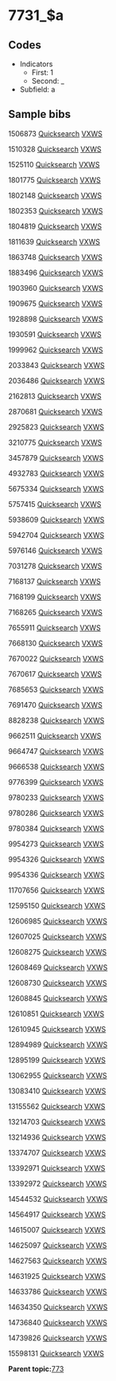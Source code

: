 # 7731\_$a

## Codes

-   Indicators
    -   First: 1
    -   Second: \_
-   Subfield: a

## Sample bibs

1506873 [Quicksearch](https://search.library.yale.edu/catalog/1506873) [VXWS](http://prodorbis.library.yale.edu:7014/vxws/GetHoldingsService?bibId=1506873)

1510328 [Quicksearch](https://search.library.yale.edu/catalog/1510328) [VXWS](http://prodorbis.library.yale.edu:7014/vxws/GetHoldingsService?bibId=1510328)

1525110 [Quicksearch](https://search.library.yale.edu/catalog/1525110) [VXWS](http://prodorbis.library.yale.edu:7014/vxws/GetHoldingsService?bibId=1525110)

1801775 [Quicksearch](https://search.library.yale.edu/catalog/1801775) [VXWS](http://prodorbis.library.yale.edu:7014/vxws/GetHoldingsService?bibId=1801775)

1802148 [Quicksearch](https://search.library.yale.edu/catalog/1802148) [VXWS](http://prodorbis.library.yale.edu:7014/vxws/GetHoldingsService?bibId=1802148)

1802353 [Quicksearch](https://search.library.yale.edu/catalog/1802353) [VXWS](http://prodorbis.library.yale.edu:7014/vxws/GetHoldingsService?bibId=1802353)

1804819 [Quicksearch](https://search.library.yale.edu/catalog/1804819) [VXWS](http://prodorbis.library.yale.edu:7014/vxws/GetHoldingsService?bibId=1804819)

1811639 [Quicksearch](https://search.library.yale.edu/catalog/1811639) [VXWS](http://prodorbis.library.yale.edu:7014/vxws/GetHoldingsService?bibId=1811639)

1863748 [Quicksearch](https://search.library.yale.edu/catalog/1863748) [VXWS](http://prodorbis.library.yale.edu:7014/vxws/GetHoldingsService?bibId=1863748)

1883496 [Quicksearch](https://search.library.yale.edu/catalog/1883496) [VXWS](http://prodorbis.library.yale.edu:7014/vxws/GetHoldingsService?bibId=1883496)

1903960 [Quicksearch](https://search.library.yale.edu/catalog/1903960) [VXWS](http://prodorbis.library.yale.edu:7014/vxws/GetHoldingsService?bibId=1903960)

1909675 [Quicksearch](https://search.library.yale.edu/catalog/1909675) [VXWS](http://prodorbis.library.yale.edu:7014/vxws/GetHoldingsService?bibId=1909675)

1928898 [Quicksearch](https://search.library.yale.edu/catalog/1928898) [VXWS](http://prodorbis.library.yale.edu:7014/vxws/GetHoldingsService?bibId=1928898)

1930591 [Quicksearch](https://search.library.yale.edu/catalog/1930591) [VXWS](http://prodorbis.library.yale.edu:7014/vxws/GetHoldingsService?bibId=1930591)

1999962 [Quicksearch](https://search.library.yale.edu/catalog/1999962) [VXWS](http://prodorbis.library.yale.edu:7014/vxws/GetHoldingsService?bibId=1999962)

2033843 [Quicksearch](https://search.library.yale.edu/catalog/2033843) [VXWS](http://prodorbis.library.yale.edu:7014/vxws/GetHoldingsService?bibId=2033843)

2036486 [Quicksearch](https://search.library.yale.edu/catalog/2036486) [VXWS](http://prodorbis.library.yale.edu:7014/vxws/GetHoldingsService?bibId=2036486)

2162813 [Quicksearch](https://search.library.yale.edu/catalog/2162813) [VXWS](http://prodorbis.library.yale.edu:7014/vxws/GetHoldingsService?bibId=2162813)

2870681 [Quicksearch](https://search.library.yale.edu/catalog/2870681) [VXWS](http://prodorbis.library.yale.edu:7014/vxws/GetHoldingsService?bibId=2870681)

2925823 [Quicksearch](https://search.library.yale.edu/catalog/2925823) [VXWS](http://prodorbis.library.yale.edu:7014/vxws/GetHoldingsService?bibId=2925823)

3210775 [Quicksearch](https://search.library.yale.edu/catalog/3210775) [VXWS](http://prodorbis.library.yale.edu:7014/vxws/GetHoldingsService?bibId=3210775)

3457879 [Quicksearch](https://search.library.yale.edu/catalog/3457879) [VXWS](http://prodorbis.library.yale.edu:7014/vxws/GetHoldingsService?bibId=3457879)

4932783 [Quicksearch](https://search.library.yale.edu/catalog/4932783) [VXWS](http://prodorbis.library.yale.edu:7014/vxws/GetHoldingsService?bibId=4932783)

5675334 [Quicksearch](https://search.library.yale.edu/catalog/5675334) [VXWS](http://prodorbis.library.yale.edu:7014/vxws/GetHoldingsService?bibId=5675334)

5757415 [Quicksearch](https://search.library.yale.edu/catalog/5757415) [VXWS](http://prodorbis.library.yale.edu:7014/vxws/GetHoldingsService?bibId=5757415)

5938609 [Quicksearch](https://search.library.yale.edu/catalog/5938609) [VXWS](http://prodorbis.library.yale.edu:7014/vxws/GetHoldingsService?bibId=5938609)

5942704 [Quicksearch](https://search.library.yale.edu/catalog/5942704) [VXWS](http://prodorbis.library.yale.edu:7014/vxws/GetHoldingsService?bibId=5942704)

5976146 [Quicksearch](https://search.library.yale.edu/catalog/5976146) [VXWS](http://prodorbis.library.yale.edu:7014/vxws/GetHoldingsService?bibId=5976146)

7031278 [Quicksearch](https://search.library.yale.edu/catalog/7031278) [VXWS](http://prodorbis.library.yale.edu:7014/vxws/GetHoldingsService?bibId=7031278)

7168137 [Quicksearch](https://search.library.yale.edu/catalog/7168137) [VXWS](http://prodorbis.library.yale.edu:7014/vxws/GetHoldingsService?bibId=7168137)

7168199 [Quicksearch](https://search.library.yale.edu/catalog/7168199) [VXWS](http://prodorbis.library.yale.edu:7014/vxws/GetHoldingsService?bibId=7168199)

7168265 [Quicksearch](https://search.library.yale.edu/catalog/7168265) [VXWS](http://prodorbis.library.yale.edu:7014/vxws/GetHoldingsService?bibId=7168265)

7655911 [Quicksearch](https://search.library.yale.edu/catalog/7655911) [VXWS](http://prodorbis.library.yale.edu:7014/vxws/GetHoldingsService?bibId=7655911)

7668130 [Quicksearch](https://search.library.yale.edu/catalog/7668130) [VXWS](http://prodorbis.library.yale.edu:7014/vxws/GetHoldingsService?bibId=7668130)

7670022 [Quicksearch](https://search.library.yale.edu/catalog/7670022) [VXWS](http://prodorbis.library.yale.edu:7014/vxws/GetHoldingsService?bibId=7670022)

7670617 [Quicksearch](https://search.library.yale.edu/catalog/7670617) [VXWS](http://prodorbis.library.yale.edu:7014/vxws/GetHoldingsService?bibId=7670617)

7685653 [Quicksearch](https://search.library.yale.edu/catalog/7685653) [VXWS](http://prodorbis.library.yale.edu:7014/vxws/GetHoldingsService?bibId=7685653)

7691470 [Quicksearch](https://search.library.yale.edu/catalog/7691470) [VXWS](http://prodorbis.library.yale.edu:7014/vxws/GetHoldingsService?bibId=7691470)

8828238 [Quicksearch](https://search.library.yale.edu/catalog/8828238) [VXWS](http://prodorbis.library.yale.edu:7014/vxws/GetHoldingsService?bibId=8828238)

9662511 [Quicksearch](https://search.library.yale.edu/catalog/9662511) [VXWS](http://prodorbis.library.yale.edu:7014/vxws/GetHoldingsService?bibId=9662511)

9664747 [Quicksearch](https://search.library.yale.edu/catalog/9664747) [VXWS](http://prodorbis.library.yale.edu:7014/vxws/GetHoldingsService?bibId=9664747)

9666538 [Quicksearch](https://search.library.yale.edu/catalog/9666538) [VXWS](http://prodorbis.library.yale.edu:7014/vxws/GetHoldingsService?bibId=9666538)

9776399 [Quicksearch](https://search.library.yale.edu/catalog/9776399) [VXWS](http://prodorbis.library.yale.edu:7014/vxws/GetHoldingsService?bibId=9776399)

9780233 [Quicksearch](https://search.library.yale.edu/catalog/9780233) [VXWS](http://prodorbis.library.yale.edu:7014/vxws/GetHoldingsService?bibId=9780233)

9780286 [Quicksearch](https://search.library.yale.edu/catalog/9780286) [VXWS](http://prodorbis.library.yale.edu:7014/vxws/GetHoldingsService?bibId=9780286)

9780384 [Quicksearch](https://search.library.yale.edu/catalog/9780384) [VXWS](http://prodorbis.library.yale.edu:7014/vxws/GetHoldingsService?bibId=9780384)

9954273 [Quicksearch](https://search.library.yale.edu/catalog/9954273) [VXWS](http://prodorbis.library.yale.edu:7014/vxws/GetHoldingsService?bibId=9954273)

9954326 [Quicksearch](https://search.library.yale.edu/catalog/9954326) [VXWS](http://prodorbis.library.yale.edu:7014/vxws/GetHoldingsService?bibId=9954326)

9954336 [Quicksearch](https://search.library.yale.edu/catalog/9954336) [VXWS](http://prodorbis.library.yale.edu:7014/vxws/GetHoldingsService?bibId=9954336)

11707656 [Quicksearch](https://search.library.yale.edu/catalog/11707656) [VXWS](http://prodorbis.library.yale.edu:7014/vxws/GetHoldingsService?bibId=11707656)

12595150 [Quicksearch](https://search.library.yale.edu/catalog/12595150) [VXWS](http://prodorbis.library.yale.edu:7014/vxws/GetHoldingsService?bibId=12595150)

12606985 [Quicksearch](https://search.library.yale.edu/catalog/12606985) [VXWS](http://prodorbis.library.yale.edu:7014/vxws/GetHoldingsService?bibId=12606985)

12607025 [Quicksearch](https://search.library.yale.edu/catalog/12607025) [VXWS](http://prodorbis.library.yale.edu:7014/vxws/GetHoldingsService?bibId=12607025)

12608275 [Quicksearch](https://search.library.yale.edu/catalog/12608275) [VXWS](http://prodorbis.library.yale.edu:7014/vxws/GetHoldingsService?bibId=12608275)

12608469 [Quicksearch](https://search.library.yale.edu/catalog/12608469) [VXWS](http://prodorbis.library.yale.edu:7014/vxws/GetHoldingsService?bibId=12608469)

12608730 [Quicksearch](https://search.library.yale.edu/catalog/12608730) [VXWS](http://prodorbis.library.yale.edu:7014/vxws/GetHoldingsService?bibId=12608730)

12608845 [Quicksearch](https://search.library.yale.edu/catalog/12608845) [VXWS](http://prodorbis.library.yale.edu:7014/vxws/GetHoldingsService?bibId=12608845)

12610851 [Quicksearch](https://search.library.yale.edu/catalog/12610851) [VXWS](http://prodorbis.library.yale.edu:7014/vxws/GetHoldingsService?bibId=12610851)

12610945 [Quicksearch](https://search.library.yale.edu/catalog/12610945) [VXWS](http://prodorbis.library.yale.edu:7014/vxws/GetHoldingsService?bibId=12610945)

12894989 [Quicksearch](https://search.library.yale.edu/catalog/12894989) [VXWS](http://prodorbis.library.yale.edu:7014/vxws/GetHoldingsService?bibId=12894989)

12895199 [Quicksearch](https://search.library.yale.edu/catalog/12895199) [VXWS](http://prodorbis.library.yale.edu:7014/vxws/GetHoldingsService?bibId=12895199)

13062955 [Quicksearch](https://search.library.yale.edu/catalog/13062955) [VXWS](http://prodorbis.library.yale.edu:7014/vxws/GetHoldingsService?bibId=13062955)

13083410 [Quicksearch](https://search.library.yale.edu/catalog/13083410) [VXWS](http://prodorbis.library.yale.edu:7014/vxws/GetHoldingsService?bibId=13083410)

13155562 [Quicksearch](https://search.library.yale.edu/catalog/13155562) [VXWS](http://prodorbis.library.yale.edu:7014/vxws/GetHoldingsService?bibId=13155562)

13214703 [Quicksearch](https://search.library.yale.edu/catalog/13214703) [VXWS](http://prodorbis.library.yale.edu:7014/vxws/GetHoldingsService?bibId=13214703)

13214936 [Quicksearch](https://search.library.yale.edu/catalog/13214936) [VXWS](http://prodorbis.library.yale.edu:7014/vxws/GetHoldingsService?bibId=13214936)

13374707 [Quicksearch](https://search.library.yale.edu/catalog/13374707) [VXWS](http://prodorbis.library.yale.edu:7014/vxws/GetHoldingsService?bibId=13374707)

13392971 [Quicksearch](https://search.library.yale.edu/catalog/13392971) [VXWS](http://prodorbis.library.yale.edu:7014/vxws/GetHoldingsService?bibId=13392971)

13392972 [Quicksearch](https://search.library.yale.edu/catalog/13392972) [VXWS](http://prodorbis.library.yale.edu:7014/vxws/GetHoldingsService?bibId=13392972)

14544532 [Quicksearch](https://search.library.yale.edu/catalog/14544532) [VXWS](http://prodorbis.library.yale.edu:7014/vxws/GetHoldingsService?bibId=14544532)

14564917 [Quicksearch](https://search.library.yale.edu/catalog/14564917) [VXWS](http://prodorbis.library.yale.edu:7014/vxws/GetHoldingsService?bibId=14564917)

14615007 [Quicksearch](https://search.library.yale.edu/catalog/14615007) [VXWS](http://prodorbis.library.yale.edu:7014/vxws/GetHoldingsService?bibId=14615007)

14625097 [Quicksearch](https://search.library.yale.edu/catalog/14625097) [VXWS](http://prodorbis.library.yale.edu:7014/vxws/GetHoldingsService?bibId=14625097)

14627563 [Quicksearch](https://search.library.yale.edu/catalog/14627563) [VXWS](http://prodorbis.library.yale.edu:7014/vxws/GetHoldingsService?bibId=14627563)

14631925 [Quicksearch](https://search.library.yale.edu/catalog/14631925) [VXWS](http://prodorbis.library.yale.edu:7014/vxws/GetHoldingsService?bibId=14631925)

14633786 [Quicksearch](https://search.library.yale.edu/catalog/14633786) [VXWS](http://prodorbis.library.yale.edu:7014/vxws/GetHoldingsService?bibId=14633786)

14634350 [Quicksearch](https://search.library.yale.edu/catalog/14634350) [VXWS](http://prodorbis.library.yale.edu:7014/vxws/GetHoldingsService?bibId=14634350)

14736840 [Quicksearch](https://search.library.yale.edu/catalog/14736840) [VXWS](http://prodorbis.library.yale.edu:7014/vxws/GetHoldingsService?bibId=14736840)

14739826 [Quicksearch](https://search.library.yale.edu/catalog/14739826) [VXWS](http://prodorbis.library.yale.edu:7014/vxws/GetHoldingsService?bibId=14739826)

15598131 [Quicksearch](https://search.library.yale.edu/catalog/15598131) [VXWS](http://prodorbis.library.yale.edu:7014/vxws/GetHoldingsService?bibId=15598131)

**Parent topic:**[773](../../tags/773/773.md)

